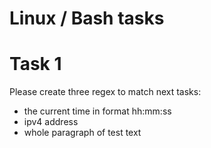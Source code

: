 # Linux / Bash tasks

# Task 1

Please create three regex to match next tasks:
 - the current time in format hh:mm:ss
 - ipv4 address
 - whole paragraph of test text
